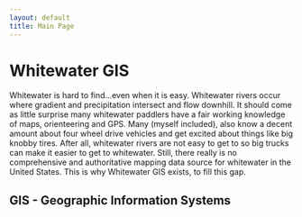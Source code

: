 ```yaml
---
layout: default
title: Main Page
---
```


# Whitewater GIS

Whitewater is hard to find...even when it is easy. Whitewater rivers occur where gradient and precipitation intersect and flow downhill. It should come as little surprise many whitewater paddlers have a fair working knowledge of maps, orienteering and GPS. Many (myself included), also know a decent amount about four wheel drive vehicles and get excited about things like big knobby tires. After all, whitewater rivers are not easy to get to so big trucks can make it easier to get to whitewater. Still, there really is no comprehensive and authoritative mapping data source for whitewater in the United States. This is why Whitewater GIS exists, to fill this gap.

## GIS - Geographic Information Systems

